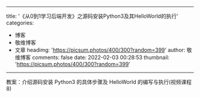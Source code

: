 
---
title: '《从0到1学习后端开发》之源码安装Python3及其HelloWorld的执行'
categories: 
 - 博客
 - 敬维博客
 - 文章
headimg: 'https://picsum.photos/400/300?random=399'
author: 敬维博客
comments: false
date: 2022-02-03 00:28:53
thumbnail: 'https://picsum.photos/400/300?random=399'
---

<div>   
教案：介绍源码安装 Python3 的具体步骤及 HelloWorld 的编写与执行(视频课程8)  
</div>
            